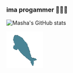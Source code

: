 ### ima progammer 💙💜💖

![Masha's GitHub stats](https://github-readme-stats.vercel.app/api?username=mashacore&show_icons=true&theme=tokyonight)

<img src="https://raw.githubusercontent.com/mashacore/mashacore/main/blahaj.gif" />

